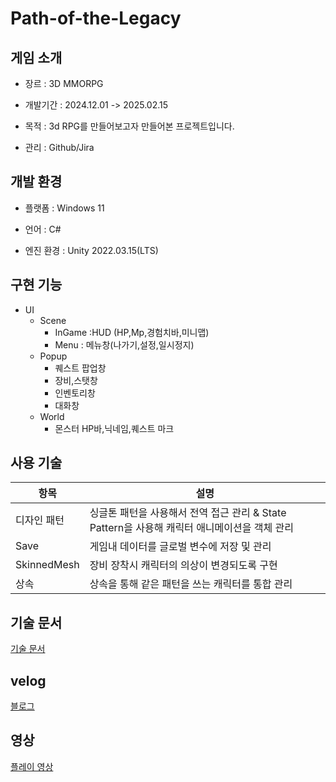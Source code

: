 # Path-of-the-Legacy

## 게임 소개
- 장르 : 3D MMORPG

- 개발기간 : 2024.12.01 -> 2025.02.15

- 목적  : 3d RPG를 만들어보고자 만들어본 프로젝트입니다.
  
- 관리 : Github/Jira

## 개발 환경
- 플랫폼 : Windows 11

- 언어 : C#

- 엔진 환경 : Unity 2022.03.15(LTS)

## 구현 기능
* UI
  * Scene
      * InGame :HUD (HP,Mp,경험치바,미니맵)
      * Menu : 메뉴창(나가기,설정,일시정지)
  * Popup
      * 퀘스트 팝업창
      * 장비,스탯창
      * 인벤토리창
      * 대화창
  * World
      * 몬스터 HP바,닉네임,퀘스트 마크


## 사용 기술

| 항목 | 설명 |
| ------------ | ------------- |
| 디자인 패턴 | 싱글톤 패턴을 사용해서 전역 접근 관리 & State Pattern을 사용해 캐릭터 애니메이션을 객체 관리|
| Save | 게임내 데이터를 글로벌 변수에 저장 및 관리 |
| SkinnedMesh| 장비 장착시 캐릭터의 의상이 변경되도록 구현|
| 상속 | 상속을 통해 같은 패턴을 쓰는 캐릭터를 통합 관리|

## 기술 문서
[기술 문서](https://docs.google.com/presentation/d/17gUVNPHz_Csg8ZsBX49GK2CNHrIdn4ZIBZpw9Fcrn50/edit?usp=sharing)

 ## velog

[블로그](https://velog.io/@typhoon760/posts?tag=%ED%8F%AC%ED%8A%B8%ED%8F%B4%EB%A6%AC%EC%98%A4)

## 영상
[플레이 영상](https://youtu.be/0b5-uaT7wGA)
